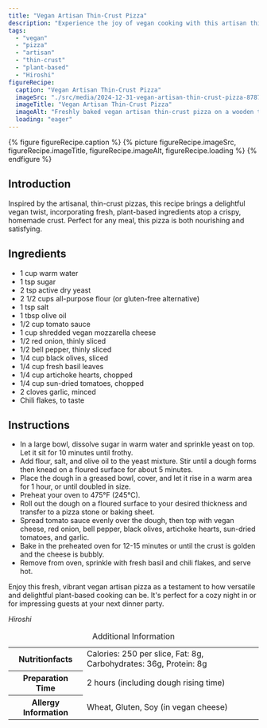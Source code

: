 ```yaml
---
title: "Vegan Artisan Thin-Crust Pizza"
description: "Experience the joy of vegan cooking with this artisan thin-crust pizza recipe, featuring a plethora of fresh, plant-based toppings on a homemade crust."
tags:
  - "vegan"
  - "pizza"
  - "artisan"
  - "thin-crust"
  - "plant-based"
  - "Hiroshi"
figureRecipe: 
  caption: "Vegan Artisan Thin-Crust Pizza"
  imageSrc: "./src/media/2024-12-31-vegan-artisan-thin-crust-pizza-8787.png"
  imageTitle: "Vegan Artisan Thin-Crust Pizza"
  imageAlt: "Freshly baked vegan artisan thin-crust pizza on a wooden table, topped with colorful vegetables and melted cheese, in natural light."
  loading: "eager"
---
```


{% figure figureRecipe.caption %}
{% picture figureRecipe.imageSrc, figureRecipe.imageTitle, figureRecipe.imageAlt, figureRecipe.loading %}
{% endfigure %}

## Introduction

Inspired by the artisanal, thin-crust pizzas, this recipe brings a delightful vegan twist, incorporating fresh, plant-based ingredients atop a crispy, homemade crust. Perfect for any meal, this pizza is both nourishing and satisfying.

## Ingredients

- 1 cup warm water
- 1 tsp sugar
- 2 tsp active dry yeast
- 2 1/2 cups all-purpose flour (or gluten-free alternative)
- 1 tsp salt
- 1 tbsp olive oil
- 1/2 cup tomato sauce
- 1 cup shredded vegan mozzarella cheese
- 1/2 red onion, thinly sliced
- 1/2 bell pepper, thinly sliced
- 1/4 cup black olives, sliced
- 1/4 cup fresh basil leaves
- 1/4 cup artichoke hearts, chopped
- 1/4 cup sun-dried tomatoes, chopped
- 2 cloves garlic, minced
- Chili flakes, to taste

## Instructions

- In a large bowl, dissolve sugar in warm water and sprinkle yeast on top. Let it sit for 10 minutes until frothy.
- Add flour, salt, and olive oil to the yeast mixture. Stir until a dough forms then knead on a floured surface for about 5 minutes.
- Place the dough in a greased bowl, cover, and let it rise in a warm area for 1 hour, or until doubled in size.
- Preheat your oven to 475°F (245°C).
- Roll out the dough on a floured surface to your desired thickness and transfer to a pizza stone or baking sheet.
- Spread tomato sauce evenly over the dough, then top with vegan cheese, red onion, bell pepper, black olives, artichoke hearts, sun-dried tomatoes, and garlic.
- Bake in the preheated oven for 12-15 minutes or until the crust is golden and the cheese is bubbly.
- Remove from oven, sprinkle with fresh basil and chili flakes, and serve hot.

Enjoy this fresh, vibrant vegan artisan pizza as a testament to how versatile and delightful plant-based cooking can be. It's perfect for a cozy night in or for impressing guests at your next dinner party.

*Hiroshi*

<table><caption class='sr-only'>Additional Information</caption><tr><th>Nutritionfacts</th><td>Calories: 250 per slice, Fat: 8g, Carbohydrates: 36g, Protein: 8g&nbsp;</td></tr><tr><th>Preparation Time</th><td>2 hours (including dough rising time)&nbsp;</td></tr><tr><th>Allergy Information</th><td>Wheat, Gluten, Soy (in vegan cheese)&nbsp;</td></tr></table>

